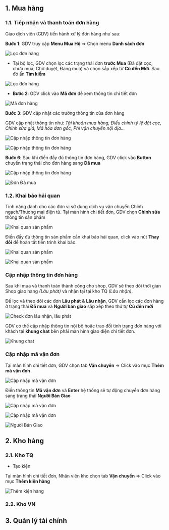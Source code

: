 
## 1. Mua hàng

### 1.1. Tiếp nhận và thanh toán đơn hàng

Giao dịch viên (GDV) tiến hành xử lý đơn hàng như sau:

**Bước 1**: GDV truy cập **Menu Mua Hộ** => Chọn menu **Danh sách đơn** 

![Lọc đơn hàng](https://user-images.githubusercontent.com/73226975/175575370-3225c8a0-9db2-47e0-864d-c2ee83ce2db1.png)

- Tại bộ lọc, GDV chọn lọc các trạng thái đơn **trước Mua** (Đã đặt cọc, chưa mua, Chờ duyệt, Đang mua) và chọn sắp xếp từ **Cũ đến Mới**. Sau đó ấn **Tìm kiếm**

![Lọc đơn hàng](https://user-images.githubusercontent.com/73226975/175576092-c8060105-b50f-4cb5-9ea9-af90dd60b049.png)

- **Bước 2**: GDV click vào **Mã đơn** để xem thông tin chi tiết đơn

![Mã đơn hàng](https://user-images.githubusercontent.com/73226975/175576561-25cf11e9-a68c-4b72-823e-101be3ce6bf6.png)

**Bước 3**: GDV cập nhật các trường thông tin của đơn hàng

GDV cập nhật thông tin như: *Tài khoản mua hàng, Điều chỉnh tỷ lệ đặt cọc, Chỉnh sửa giá, Mã hóa đơn gốc, Phí vận chuyển nội địa...*

![Cập nhập thông tin đơn hàng](https://user-images.githubusercontent.com/73226975/175577634-8f272dc1-1601-4d54-ae4d-4c26f362c9a3.png)

![Cập nhập thông tin đơn hàng](https://user-images.githubusercontent.com/73226975/175591309-b1eebc8f-8bdd-4bcb-bf1d-dadca1ff06f6.png)

**Bước 6**: Sau khi điền đầy đủ thông tin đơn hàng, GDV click vào **Button** chuyển trạng thái cho đơn hàng sang **Đã mua**

![Cập nhập thông tin đơn hàng](https://user-images.githubusercontent.com/73226975/175578331-55f2e2db-0775-4ee3-bdce-894cf5de6fa1.png)

![Đơn Đã mua](https://user-images.githubusercontent.com/73226975/175606385-4811378e-8bf0-4af6-aa86-cdce7089916c.png)

### 1.2. Khai báo hải quan
Tính năng dành cho các đơn vị sử dụng dịch vụ vận chuyển Chính ngạch/Thương mại điện tử.
Tại màn hình chi tiết đơn, GDV chọn **Chỉnh sửa** thông tin sản phẩm

![Khai quan sản phẩm](https://user-images.githubusercontent.com/73226975/175604215-6ba83445-5077-42c8-8c66-1e8a22c84701.png)

Điền đầy đủ thông tin sản phẩm cần khai báo hải quan, click vào nút **Thay đổi** để hoàn tất tiến trình khai báo.

![Khai quan sản phẩm](https://user-images.githubusercontent.com/73226975/175604006-bdff84a6-9cca-44e5-b073-1a6ff901de7d.png)

![Khai quan sản phẩm](https://user-images.githubusercontent.com/73226975/175604459-baf1ff6b-58d7-47eb-988b-9d027efc60d7.png)

### Cập nhập thông tin đơn hàng

Sau khi mua và thanh toán thành công cho shop, GDV sẽ theo dõi thời gian Shop giao hàng *(Lâu phát)* và nhận tại tại kho TQ *(Lâu nhận)*.

Để lọc và theo dõi các đơn **Lâu phát** & **Lâu nhận**, GDV cần lọc các đơn hàng ở trạng thái **Đã mua** và **Người bán giao** sắp xếp theo thứ tự **Cũ đến mới**

![Check đơn lâu nhận, lâu phát](https://user-images.githubusercontent.com/73226975/175611704-3fe76074-be28-4ebc-b86d-252e1b1c447a.png)

GDV có thể cập nhập thông tin nội bộ hoặc trao đổi tình trạng đơn hàng với khách tại **khung chat** bên phải màn hình giao diện chi tiết đơn.

![Khung chat](https://user-images.githubusercontent.com/73226975/175612115-72bce75d-67cf-4d4b-b542-d79765de9f85.png)

### Cập nhập mã vận đơn

Tại màn hình chi tiết đơn, GDV chọn tab **Vận chuyển** => Click vào mục **Thêm mã vận đơn**

![Cập nhập mã vận đơn](https://user-images.githubusercontent.com/73226975/175607161-1bf98b67-7635-48f1-9d0d-e47cb1bbf3a5.png)

Điền thông tin **Mã vận đơn** và **Enter** hệ thống sẽ tự động chuyển đơn hàng sang trạng thái **Người Bán Giao**

![Cập nhập mã vận đơn](https://user-images.githubusercontent.com/73226975/175608670-3fe96e1b-362f-4c02-8277-0d192fc3ac7b.png)

![Cập nhập mã vận đơn](https://user-images.githubusercontent.com/73226975/175609071-15362a44-8f42-4101-9469-2ca5082db4b8.png)

![Người Bán Giao](https://user-images.githubusercontent.com/73226975/175609260-c9b1fb7f-7e94-4c74-a495-67e487816c1e.png)

## 2. Kho hàng
### 2.1. Kho TQ
- Tạo kiện

Tại màn hình chi tiết đơn, Nhân viên kho chọn tab **Vận chuyển** => Click vào mục **Thêm kiện hàng**

![Thêm kiện hàng](https://user-images.githubusercontent.com/73226975/175648085-66a7b669-c88d-458f-a61b-592b57926b66.png)


### 2.2. Kho VN
## 3. Quản lý tài chính
